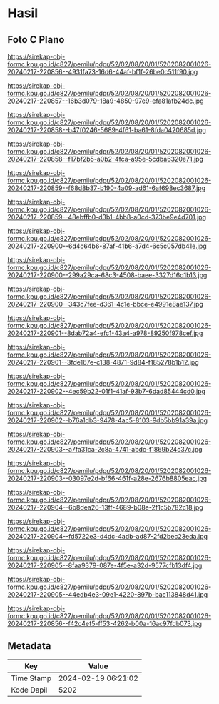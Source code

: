 # Hasil

## Foto C Plano

https://sirekap-obj-formc.kpu.go.id/c827/pemilu/pdpr/52/02/08/20/01/5202082001026-20240217-220856--4931fa73-16d6-44af-bf1f-26be0c511f90.jpg

https://sirekap-obj-formc.kpu.go.id/c827/pemilu/pdpr/52/02/08/20/01/5202082001026-20240217-220857--16b3d079-18a9-4850-97e9-efa81afb24dc.jpg

https://sirekap-obj-formc.kpu.go.id/c827/pemilu/pdpr/52/02/08/20/01/5202082001026-20240217-220858--b47f0246-5689-4f61-ba61-8fda0420685d.jpg

https://sirekap-obj-formc.kpu.go.id/c827/pemilu/pdpr/52/02/08/20/01/5202082001026-20240217-220858--f17bf2b5-a0b2-4fca-a95e-5cdba6320e71.jpg

https://sirekap-obj-formc.kpu.go.id/c827/pemilu/pdpr/52/02/08/20/01/5202082001026-20240217-220859--f68d8b37-b190-4a09-ad61-6af698ec3687.jpg

https://sirekap-obj-formc.kpu.go.id/c827/pemilu/pdpr/52/02/08/20/01/5202082001026-20240217-220859--48ebffb0-d3b1-4bb8-a0cd-373be9e4d701.jpg

https://sirekap-obj-formc.kpu.go.id/c827/pemilu/pdpr/52/02/08/20/01/5202082001026-20240217-220900--6d4c64b6-87af-41b6-a7d4-6c5c057db41e.jpg

https://sirekap-obj-formc.kpu.go.id/c827/pemilu/pdpr/52/02/08/20/01/5202082001026-20240217-220900--299a29ca-68c3-4508-baee-3327d16d1b13.jpg

https://sirekap-obj-formc.kpu.go.id/c827/pemilu/pdpr/52/02/08/20/01/5202082001026-20240217-220900--343c7fee-d361-4c1e-bbce-e4991e8ae137.jpg

https://sirekap-obj-formc.kpu.go.id/c827/pemilu/pdpr/52/02/08/20/01/5202082001026-20240217-220901--8dab72a4-efc1-43a4-a978-89250f978cef.jpg

https://sirekap-obj-formc.kpu.go.id/c827/pemilu/pdpr/52/02/08/20/01/5202082001026-20240217-220901--3fde167e-c138-4871-9d84-f185278b1b12.jpg

https://sirekap-obj-formc.kpu.go.id/c827/pemilu/pdpr/52/02/08/20/01/5202082001026-20240217-220902--4ec59b22-01f1-41af-93b7-6dad85444cd0.jpg

https://sirekap-obj-formc.kpu.go.id/c827/pemilu/pdpr/52/02/08/20/01/5202082001026-20240217-220902--b76a1db3-9478-4ac5-8103-9db5bb91a39a.jpg

https://sirekap-obj-formc.kpu.go.id/c827/pemilu/pdpr/52/02/08/20/01/5202082001026-20240217-220903--a7fa31ca-2c8a-4741-abdc-f1869b24c37c.jpg

https://sirekap-obj-formc.kpu.go.id/c827/pemilu/pdpr/52/02/08/20/01/5202082001026-20240217-220903--03097e2d-bf66-461f-a28e-2676b8805eac.jpg

https://sirekap-obj-formc.kpu.go.id/c827/pemilu/pdpr/52/02/08/20/01/5202082001026-20240217-220904--6b8dea26-13ff-4689-b08e-2f1c5b782c18.jpg

https://sirekap-obj-formc.kpu.go.id/c827/pemilu/pdpr/52/02/08/20/01/5202082001026-20240217-220904--fd5722e3-d4dc-4adb-ad87-2fd2bec23eda.jpg

https://sirekap-obj-formc.kpu.go.id/c827/pemilu/pdpr/52/02/08/20/01/5202082001026-20240217-220905--8faa9379-087e-4f5e-a32d-9577cfb13df4.jpg

https://sirekap-obj-formc.kpu.go.id/c827/pemilu/pdpr/52/02/08/20/01/5202082001026-20240217-220905--44edb4e3-09e1-4220-897b-bac113848d41.jpg

https://sirekap-obj-formc.kpu.go.id/c827/pemilu/pdpr/52/02/08/20/01/5202082001026-20240217-220856--f42c4ef5-ff53-4262-b00a-16ac97fdb073.jpg


## Metadata

| Key        | Value               |
| ---------- | ------------------- |
| Time Stamp | 2024-02-19 06:21:02 |
| Kode Dapil | 5202                |



